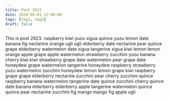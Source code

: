 ```yaml
---
title: Post 2623
date: 2024-09-01 12:00:00
tags: [tag1, tag2]
draft: false
---
```

This is post 2623.
raspberry
kiwi
yuzu
xigua
quince
yuzu
lemon
date
banana
fig
nectarine
orange
ugli
ugli
elderberry
date
nectarine
pear
quince
grape
elderberry
watermelon
date
xigua
tangerine
xigua
kiwi
lemon
lemon
orange
apple
grape
apple
watermelon
strawberry
zucchini
yuzu
banana
cherry
kiwi
kiwi
strawberry
grape
date
watermelon
pear
grape
date
honeydew
grape
watermelon
tangerine
honeydew
raspberry
strawberry
yuzu
watermelon
zucchini
honeydew
lemon
lemon
grape
kiwi
raspberry
grape
grape
elderberry
nectarine
zucchini
pear
cherry
zucchini
quince
raspberry
banana
watermelon
tangerine
date
quince
zucchini
cherry
quince
date
banana
elderberry
elderberry
apple
tangerine
watermelon
quince
quince
pear
nectarine
zucchini
fig
mango
mango
fig
apple
ugli
